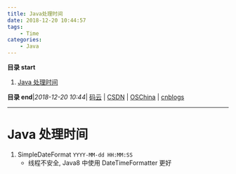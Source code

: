 ```yaml
---
title: Java处理时间
date: 2018-12-20 10:44:57
tags: 
    - Time
categories: 
    - Java
---
```


**目录 start**
 
1. [Java 处理时间](#java-处理时间)

**目录 end**|_2018-12-20 10:44_| [码云](https://gitee.com/gin9) | [CSDN](http://blog.csdn.net/kcp606) | [OSChina](https://my.oschina.net/kcp1104) | [cnblogs](http://www.cnblogs.com/kuangcp)
****************************************
# Java 处理时间

1. SimpleDateFormat  `YYYY-MM-dd HH:MM:SS`
    - 线程不安全, Java8 中使用 DateTimeFormatter 更好

